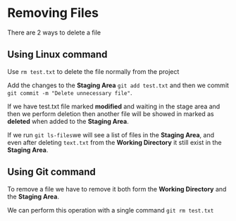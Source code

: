 # Removing Files

There are 2 ways to delete a file

## Using Linux command

Use `rm test.txt` to delete the file normally from the project

Add the changes to the **Staging Area** `git add test.txt` and then we commit `git commit -m "Delete unnecessary file"`.

If we have test.txt file marked **modified** and waiting in the stage area and then we perform deletion then another file will be showed in marked as **deleted** when added to the **Staging Area**.

If we run `git ls-files`we will see a list of files in the **Staging Area**, and even after deleting `text.txt` from the **Working Directory** it still exist in the **Staging Area**.

## Using Git command

To remove a file we have to remove it both form the **Working Directory** and the **Staging Area**.

We can perform this operation with a single command `git rm test.txt`

